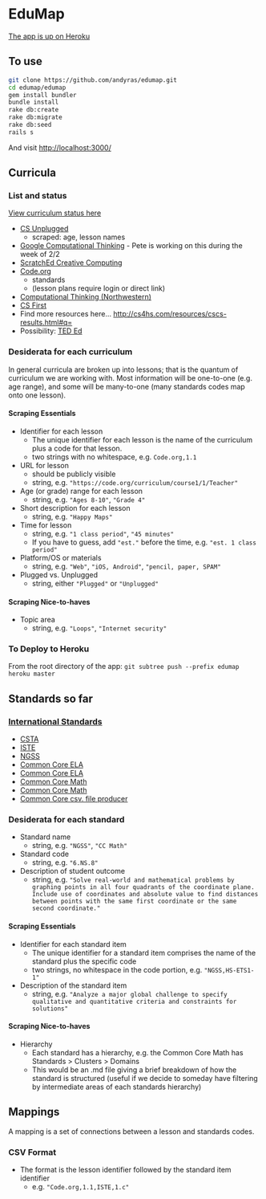 # EduMap
[The app is up on Heroku](https://edumap2.herokuapp.com)

## To use

```sh
git clone https://github.com/andyras/edumap.git
cd edumap/edumap
gem install bundler
bundle install
rake db:create
rake db:migrate
rake db:seed
rails s
```

And visit <http://localhost:3000/>

## Curricula

### List and status
[View curriculum status here](https://docs.google.com/spreadsheets/d/1jbdx7ImdbcGbpG2AB5V37Rdjj6ABXP5y4fkM0onpRzw/edit#gid=1308793623)
- [CS Unplugged](http://csunplugged.org)
  - scraped: age, lesson names
- [Google Computational Thinking](https://www.google.com/edu/resources/programs/exploring-computational-thinking/index.html#!ct-materials) - Pete is working on this during the week of 2/2
- [ScratchEd Creative Computing](http://scratched.gse.harvard.edu/guide/download.html)
- [Code.org](https://studio.code.org)
  - standards
  - (lesson plans require login or direct link)
- [Computational Thinking (Northwestern)](http://ct-stem.northwestern.edu/lesson-plans/)
- [CS First](http://www.cs-first.com/)
- Find more resources here...  http://cs4hs.com/resources/cscs-results.html#q=
- Possibility: [TED Ed](http://ed.ted.com/)

### Desiderata for each curriculum
In general curricula are broken up into lessons; that is the quantum of curriculum we are working with. Most information will be one-to-one (e.g. age range), and some will be many-to-one (many standards codes map onto one lesson).

#### Scraping Essentials
- Identifier for each lesson
  - The unique identifier for each lesson is the name of the curriculum plus a code for that lesson.
  - two strings with no whitespace, e.g. `Code.org,1.1`
- URL for lesson
  - should be publicly visible
  - string, e.g. `"https://code.org/curriculum/course1/1/Teacher"`
- Age (or grade) range for each lesson
  - string, e.g. `"Ages 8-10"`, `"Grade 4"`
- Short description for each lesson
  - string, e.g. `"Happy Maps"`
- Time for lesson
  - string, e.g. `"1 class period"`, `"45 minutes"`
  - If you have to guess, add `"est."` before the time, e.g. `"est. 1 class period"`
- Platform/OS or materials
  - string, e.g. `"Web"`, `"iOS, Android"`,  `"pencil, paper, SPAM"`
- Plugged vs. Unplugged
  - string, either `"Plugged"` or `"Unplugged"`

#### Scraping Nice-to-haves
- Topic area
  - string, e.g. `"Loops"`, `"Internet security"`

### To Deploy to Heroku
From the root directory of the app:
`git subtree push --prefix edumap heroku master`

## Standards so far
### [International Standards](https://docs.google.com/spreadsheets/d/1SE7hGK5CkOlAf6oEnqk0DPr8OOSdyGZmRnROhr0XHys/edit#gid=218360034)
- [CSTA](http://csta.acm.org/Curriculum/sub/CurrFiles/CSTA_K-12_CSS.pdf)
- [ISTE](http://www.iste.org/standards/iste-standards/standards-for-students)
- [NGSS](http://www.nextgenscience.org/search-performance-expectations)
- [Common Core ELA](http://www.corestandards.org/wp-content/uploads/ELA_Standards1.pdf)
- [Common Core ELA](http://www.corestandards.org/ELA-Literacy/)
- [Common Core Math](http://www.corestandards.org/wp-content/uploads/Math_Standards1.pdf)
- [Common Core Math](http://www.corestandards.org/Math/)
- [Common Core csv. file producer](http://www.ode.state.or.us/teachlearn/real/standards/)

### Desiderata for each standard
- Standard name
  - string, e.g. `"NGSS"`, `"CC Math"`
- Standard code
  - string, e.g. `"6.NS.8"`
- Description of student outcome
  - string, e.g. `"Solve real-world and mathematical problems by graphing points in all four quadrants of the coordinate plane. Include use of coordinates and absolute value to find distances between points with the same first coordinate or the same second coordinate."`

#### Scraping Essentials
- Identifier for each standard item
  - The unique identifier for a standard item comprises the name of the standard plus the specific code
  - two strings, no whitespace in the code portion, e.g. `"NGSS,HS-ETS1-1"`
- Description of the standard item
  - string, e.g. `"Analyze a major global challenge to specify qualitative and quantitative criteria and constraints for solutions"`

#### Scraping Nice-to-haves
- Hierarchy
  - Each standard has a hierarchy, e.g. the Common Core Math has Standards > Clusters > Domains
  - This would be an .md file giving a brief breakdown of how the standard is structured (useful if we decide to someday have filtering by intermediate areas of each standards hierarchy)

## Mappings
A mapping is a set of connections between a lesson and standards codes.

### CSV Format
- The format is the lesson identifier followed by the standard item identifier
  - e.g. `"Code.org,1.1,ISTE,1.c"`
